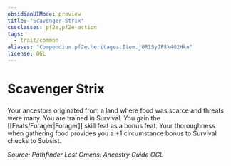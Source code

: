 ```yaml
---
obsidianUIMode: preview
title: "Scavenger Strix"
cssclasses: pf2e,pf2e-action
tags:
  - trait/common
aliases: "Compendium.pf2e.heritages.Item.j0R1SyJP8k4G2Hkn"
license: OGL
---
```

# Scavenger Strix

### 






Your ancestors originated from a land where food was scarce and threats were many. You are trained in Survival. You gain the [[Feats/Forager|Forager]] skill feat as a bonus feat. Your thoroughness when gathering food provides you a +1 circumstance bonus to Survival checks to Subsist.

*Source: Pathfinder Lost Omens: Ancestry Guide*
*OGL*